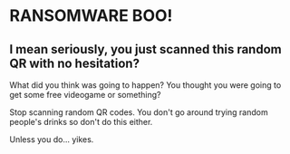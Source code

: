 # RANSOMWARE BOO!
## I mean seriously, you just scanned this random QR with no hesitation?
What did you think was going to happen? You thought you were going to get some free videogame or something?

Stop scanning random QR codes. You don't go around trying random people's drinks so don't do this either.

Unless you do... yikes.
